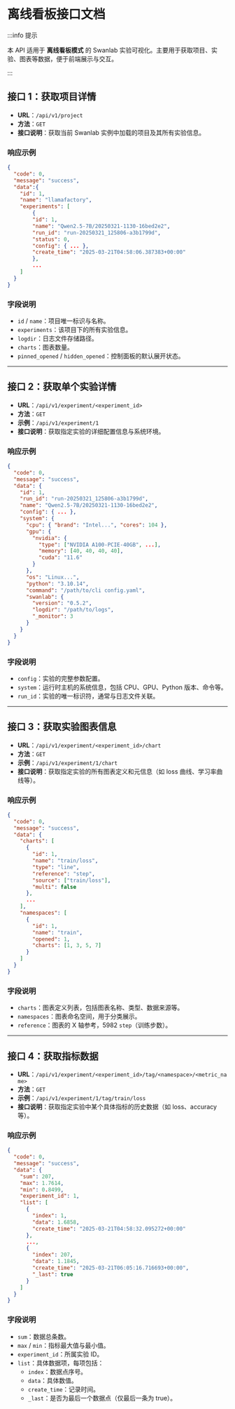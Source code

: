 # 离线看板接口文档

:::info 提示

本 API 适用于 **离线看板模式** 的 Swanlab 实验可视化。主要用于获取项目、实验、图表等数据，便于前端展示与交互。

:::


## 接口 1：获取项目详情

- **URL**：`/api/v1/project`
- **方法**：`GET`
- **接口说明**：获取当前 Swanlab 实例中加载的项目及其所有实验信息。

### 响应示例

```json
{
  "code": 0,
  "message": "success",
  "data":{
    "id": 1,
    "name": "llamafactory",
    "experiments": [
        {
        "id": 1,
        "name": "Qwen2.5-7B/20250321-1130-16bed2e2",
        "run_id": "run-20250321_125806-a3b1799d",
        "status": 0,
        "config": { ... },
        "create_time": "2025-03-21T04:58:06.387383+00:00"
        },
        ...
    ]
  }
}
```

### 字段说明

- `id` / `name`：项目唯一标识与名称。
- `experiments`：该项目下的所有实验信息。
- `logdir`：日志文件存储路径。
- `charts`：图表数量。
- `pinned_opened` / `hidden_opened`：控制面板的默认展开状态。

---

## 接口 2：获取单个实验详情

- **URL**：`/api/v1/experiment/<experiment_id>`
- **方法**：`GET`
- **示例**：`/api/v1/experiment/1`
- **接口说明**：获取指定实验的详细配置信息与系统环境。

### 响应示例

```json
{
  "code": 0,
  "message": "success",
  "data": {
    "id": 1,
    "run_id": "run-20250321_125806-a3b1799d",
    "name": "Qwen2.5-7B/20250321-1130-16bed2e2",
    "config": { ... },
    "system": {
      "cpu": { "brand": "Intel...", "cores": 104 },
      "gpu": {
        "nvidia": {
          "type": ["NVIDIA A100-PCIE-40GB", ...],
          "memory": [40, 40, 40, 40],
          "cuda": "11.6"
        }
      },
      "os": "Linux...",
      "python": "3.10.14",
      "command": "/path/to/cli config.yaml",
      "swanlab": {
        "version": "0.5.2",
        "logdir": "/path/to/logs",
        "_monitor": 3
      }
    }
  }
}
```

### 字段说明

- `config`：实验的完整参数配置。
- `system`：运行时主机的系统信息，包括 CPU、GPU、Python 版本、命令等。
- `run_id`：实验的唯一标识符，通常与日志文件关联。

---

## 接口 3：获取实验图表信息

- **URL**：`/api/v1/experiment/<experiment_id>/chart`
- **方法**：`GET`
- **示例**：`/api/v1/experiment/1/chart`
- **接口说明**：获取指定实验的所有图表定义和元信息（如 loss 曲线、学习率曲线等）。

### 响应示例

```json
{
  "code": 0,
  "message": "success",
  "data": {
    "charts": [
      {
        "id": 1,
        "name": "train/loss",
        "type": "line",
        "reference": "step",
        "source": ["train/loss"],
        "multi": false
      },
      ...
    ],
    "namespaces": [
      {
        "id": 1,
        "name": "train",
        "opened": 1,
        "charts": [1, 3, 5, 7]
      }
    ]
  }
}
```

### 字段说明

- `charts`：图表定义列表，包括图表名称、类型、数据来源等。
- `namespaces`：图表命名空间，用于分类展示。
- `reference`：图表的 X 轴参考，5982 `step`（训练步数）。

---

## 接口 4：获取指标数据

- **URL**：`/api/v1/experiment/<experiment_id>/tag/<namespace>/<metric_name>`
- **方法**：`GET`
- **示例**：`/api/v1/experiment/1/tag/train/loss`
- **接口说明**：获取指定实验中某个具体指标的历史数据（如 loss、accuracy 等）。

### 响应示例

```json
{
  "code": 0,
  "message": "success",
  "data": {
    "sum": 207,
    "max": 1.7614,
    "min": 0.8499,
    "experiment_id": 1,
    "list": [
      {
        "index": 1,
        "data": 1.6858,
        "create_time": "2025-03-21T04:58:32.095272+00:00"
      },
      ...,
      {
        "index": 207,
        "data": 1.1845,
        "create_time": "2025-03-21T06:05:16.716693+00:00",
        "_last": true
      }
    ]
  }
}
```

### 字段说明

- `sum`：数据总条数。
- `max` / `min`：指标最大值与最小值。
- `experiment_id`：所属实验 ID。
- `list`：具体数据项，每项包括：
  - `index`：数据点序号。
  - `data`：具体数值。
  - `create_time`：记录时间。
  - `_last`：是否为最后一个数据点（仅最后一条为 true）。



